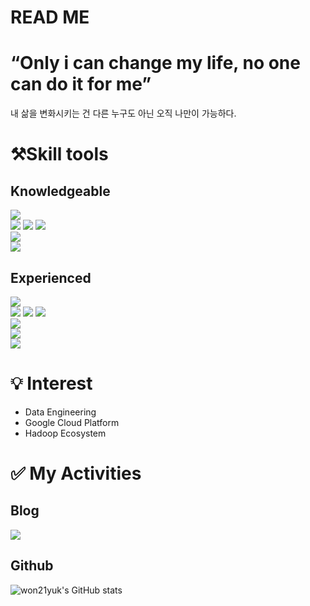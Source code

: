 # READ ME

<h1>“Only i can change my life, no one can do it for me”</h1>

내 삶을 변화시키는 건 다른 누구도 아닌 오직 나만이 가능하다.


# ⚒️Skill tools
## Knowledgeable

<img src="https://img.shields.io/badge/Python-3776AB?style=for-the-badge&logo=Python&logoColor=white"> <br>
<img src="https://img.shields.io/badge/Apache%20Hadoop-66CCEE?style=for-the-badge&logo=Apache%20Hadoop&logoColor=white">
<img src="https://img.shields.io/badge/Apache Spark-E25A1C?style=for-the-badge&logo=Apache Spark&logoColor=white">
<img src="https://img.shields.io/badge/Apache Airflow-017CEE?style=for-the-badge&logo=Apache Airflow&logoColor=white"> <br>
<img src="https://img.shields.io/badge/Google Cloud Platform-4285F4?style=for-the-badge&logo=Google Cloud&logoColor=white"> <br>
<img src="https://img.shields.io/badge/MySQL-4479A1?style=for-the-badge&logo=MySQL&logoColor=white">

## Experienced

<img src="https://img.shields.io/badge/Apache Kafka-231F20?style=for-the-badge&logo=Apache Kafka&logoColor=white"> <br>
<img src="https://img.shields.io/badge/Elasticsearch-005571?style=for-the-badge&logo=Elasticsearch&logoColor=white">
<img src="https://img.shields.io/badge/Logstash-005571?style=for-the-badge&logo=Logstash&logoColor=white">
<img src="https://img.shields.io/badge/Kibana-005571?style=for-the-badge&logo=Kibana&logoColor=white"> <br>
<img src="https://img.shields.io/badge/Docker-2496ED?style=for-the-badge&logo=Docker&logoColor=white"> <br>
<img src="https://img.shields.io/badge/Amazon AWS-232F3E?style=for-the-badge&logo=Amazon AWS&logoColor=white"> <br>
<img src="https://img.shields.io/badge/MongoDB-47A2448?style=for-the-badge&logo=MongoDB&logoColor=white">

# 💡 Interest
- Data Engineering
- Google Cloud Platform
- Hadoop Ecosystem

# ✅ My Activities
## Blog

<a href="https://won21yuk.github.io/">
    <img src="https://img.shields.io/badge/Tech blog-181717?style=for-the-badge&logo=Github&logoColor=white">
</a>


## Github

![won21yuk's GitHub stats](https://github-readme-stats.vercel.app/api?username=won21yuk&theme=dark&show_icons=true)